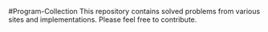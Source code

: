 #Program-Collection
This repository contains solved problems from various sites and implementations. Please feel free to contribute.
